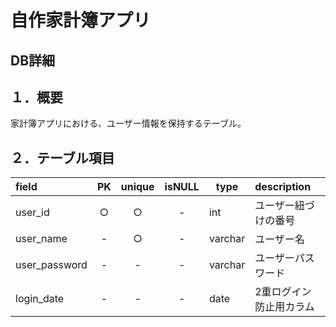 # 自作家計簿アプリ

## DB詳細

## １．概要
家計簿アプリにおける、ユーザー情報を保持するテーブル。

## ２．テーブル項目

| field | PK | unique | isNULL | type | description |
| :-- | :-: | :-: | :-: | - | :-- |
| user_id | ○ | ○ | - | int | ユーザー紐づけの番号 |
| user_name | - | ○ | - | varchar |ユーザー名 |
| user_password | - | - | - | varchar | ユーザーパスワード |
| login_date | - | - | - | date | 2重ログイン防止用カラム |
